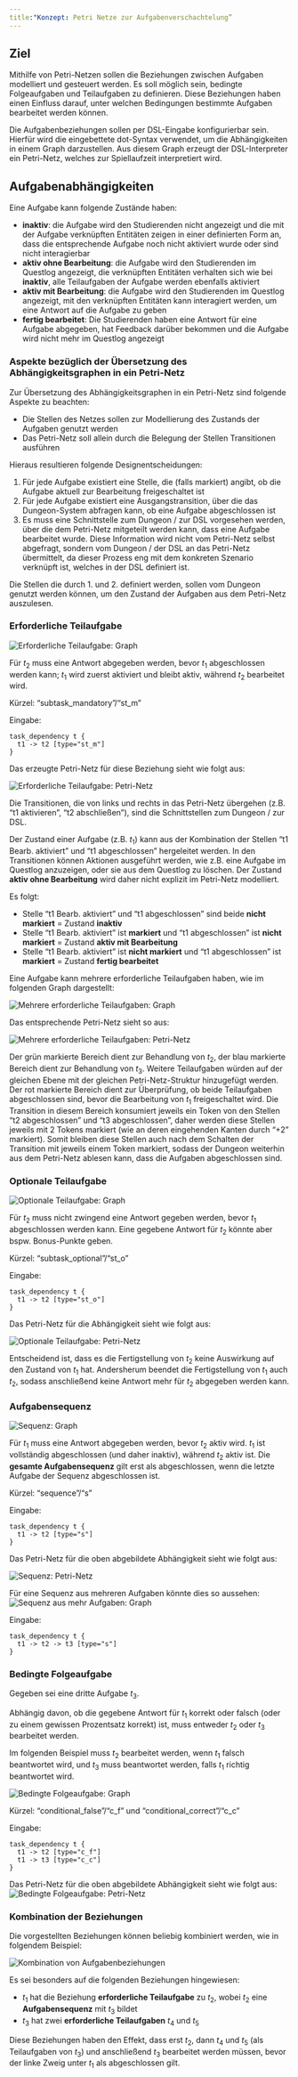 ```yaml
---
title:"Konzept: Petri Netze zur Aufgabenverschachtelung”
---
```


## Ziel

Mithilfe von Petri-Netzen sollen die Beziehungen zwischen Aufgaben modelliert und gesteuert
werden. Es soll möglich sein, bedingte Folgeaufgaben und Teilaufgaben zu definieren. Diese
Beziehungen haben einen Einfluss darauf, unter welchen Bedingungen bestimmte Aufgaben
bearbeitet werden können.

Die Aufgabenbeziehungen sollen per DSL-Eingabe konfigurierbar sein. Hierfür wird die
eingebettete dot-Syntax verwendet, um die Abhängigkeiten in einem Graph darzustellen. Aus
diesem Graph erzeugt der DSL-Interpreter ein Petri-Netz, welches zur Spiellaufzeit
interpretiert wird.

## Aufgabenabhängigkeiten

Eine Aufgabe kann folgende Zustände haben:

- **inaktiv**: die Aufgabe wird den Studierenden nicht angezeigt und die mit der Aufgabe
  verknüpften Entitäten zeigen in einer definierten Form an, dass die entsprechende Aufgabe
  noch nicht aktiviert wurde oder sind nicht interagierbar
- **aktiv ohne Bearbeitung**: die Aufgabe wird den Studierenden im Questlog angezeigt, die
  verknüpften Entitäten verhalten sich wie bei **inaktiv**, alle Teilaufgaben der Aufgabe
  werden ebenfalls aktiviert
- **aktiv mit Bearbeitung**: die Aufgabe wird den Studierenden im Questlog angezeigt, mit
  den verknüpften Entitäten kann interagiert werden, um eine Antwort auf die Aufgabe zu
  geben
- **fertig bearbeitet**: Die Studierenden haben eine Antwort für eine Aufgabe abgegeben, hat
  Feedback darüber bekommen und die Aufgabe wird nicht mehr im Questlog angezeigt

### Aspekte bezüglich der Übersetzung des Abhängigkeitsgraphen in ein Petri-Netz

Zur Übersetzung des Abhängigkeitsgraphen in ein Petri-Netz sind folgende Aspekte zu
beachten:

- Die Stellen des Netzes sollen zur Modellierung des Zustands der Aufgaben genutzt werden
- Das Petri-Netz soll allein durch die Belegung der Stellen Transitionen ausführen

Hieraus resultieren folgende Designentscheidungen:

1.  Für jede Aufgabe existiert eine Stelle, die (falls markiert) angibt, ob die Aufgabe
    aktuell zur Bearbeitung freigeschaltet ist
2.  Für jede Aufgabe existiert eine Ausgangstransition, über die das Dungeon-System abfragen
    kann, ob eine Aufgabe abgeschlossen ist
3.  Es muss eine Schnittstelle zum Dungeon / zur DSL vorgesehen werden, über die dem
    Petri-Netz mitgeteilt werden kann, dass eine Aufgabe bearbeitet wurde. Diese Information
    wird nicht vom Petri-Netz selbst abgefragt, sondern vom Dungeon / der DSL an das
    Petri-Netz übermittelt, da dieser Prozess eng mit dem konkreten Szenario verknüpft ist,
    welches in der DSL definiert ist.

Die Stellen die durch 1. und 2. definiert werden, sollen vom Dungeon genutzt werden können,
um den Zustand der Aufgaben aus dem Petri-Netz auszulesen.

### Erforderliche Teilaufgabe

![Erforderliche Teilaufgabe: Graph](img/mandatory_subtask.png)

Für $t_2$ muss eine Antwort abgegeben werden, bevor $t_1$ abgeschlossen werden kann; $t_1$
wird zuerst aktiviert und bleibt aktiv, während $t_2$ bearbeitet wird.

Kürzel: “subtask_mandatory”/“st_m”

Eingabe:
```
task_dependency t {
  t1 -> t2 [type="st_m"]
}
```

Das erzeugte Petri-Netz für diese Beziehung sieht wie folgt aus:

![Erforderliche Teilaufgabe: Petri-Netz](img/mandatory_subtask_petri.png)

Die Transitionen, die von links und rechts in das Petri-Netz übergehen (z.B. “t1
aktivieren”, “t2 abschließen”), sind die Schnittstellen zum Dungeon / zur DSL.

Der Zustand einer Aufgabe (z.B. $t_1$) kann aus der Kombination der Stellen “t1 Bearb.
aktiviert” und “t1 abgeschlossen” hergeleitet werden. In den Transitionen können Aktionen
ausgeführt werden, wie z.B. eine Aufgabe im Questlog anzuzeigen, oder sie aus dem Questlog
zu löschen. Der Zustand **aktiv ohne Bearbeitung** wird daher nicht explizit im Petri-Netz
modelliert.

Es folgt:

- Stelle “t1 Bearb. aktiviert” und “t1 abgeschlossen” sind beide **nicht markiert** =
  Zustand **inaktiv**
- Stelle “t1 Bearb. aktiviert” ist **markiert** und “t1 abgeschlossen” ist **nicht
  markiert** = Zustand **aktiv mit Bearbeitung**
- Stelle “t1 Bearb. aktiviert” ist **nicht markiert** und “t1 abgeschlossen” ist
  **markiert** = Zustand **fertig bearbeitet**

Eine Aufgabe kann mehrere erforderliche Teilaufgaben haben, wie im folgenden Graph
dargestellt:

![Mehrere erforderliche Teilaufgaben: Graph](img/multi_mandatory_subtask.png)

Das entsprechende Petri-Netz sieht so aus:

![Mehrere erforderliche Teilaufgaben: Petri-Netz](img/multi_mandatory_subtask_petri.png)

Der grün markierte Bereich dient zur Behandlung von $t_2$, der blau markierte Bereich dient
zur Behandlung von $t_3$. Weitere Teilaufgaben würden auf der gleichen Ebene mit der
gleichen Petri-Netz-Struktur hinzugefügt werden. Der rot markierte Bereich dient zur
Überprüfung, ob beide Teilaufgaben abgeschlossen sind, bevor die Bearbeitung von $t_1$
freigeschaltet wird. Die Transition in diesem Bereich konsumiert jeweils ein Token von den
Stellen “t2 abgeschlossen” und “t3 abgeschlossen”, daher werden diese Stellen jeweils mit 2
Tokens markiert (wie an deren eingehenden Kanten durch “+2” markiert). Somit bleiben diese
Stellen auch nach dem Schalten der Transition mit jeweils einem Token markiert, sodass der
Dungeon weiterhin aus dem Petri-Netz ablesen kann, dass die Aufgaben abgeschlossen sind.

### Optionale Teilaufgabe

![Optionale Teilaufgabe: Graph](img/optional_subtask.png)

Für $t_2$ muss nicht zwingend eine Antwort gegeben werden, bevor $t_1$ abgeschlossen werden
kann. Eine gegebene Antwort für $t_2$ könnte aber bspw. Bonus-Punkte geben.

Kürzel: “subtask_optional”/“st_o”

Eingabe:
```
task_dependency t {
  t1 -> t2 [type="st_o"]
}
```

Das Petri-Netz für die Abhängigkeit sieht wie folgt aus:

![Optionale Teilaufgabe: Petri-Netz](img/optional_subtask_petri.png)

Entscheidend ist, dass es die Fertigstellung von $t_2$ keine Auswirkung auf den Zustand von
$t_1$ hat. Andersherum beendet die Fertigstellung von $t_1$ auch $t_2$, sodass anschließend
keine Antwort mehr für $t_2$ abgegeben werden kann.

### Aufgabensequenz

![Sequenz: Graph](img/sequence.png)

Für $t_1$ muss eine Antwort abgegeben werden, bevor $t_2$ aktiv wird. $t_1$ ist vollständig
abgeschlossen (und daher inaktiv), während $t_2$ aktiv ist. Die **gesamte Aufgabensequenz**
gilt erst als abgeschlossen, wenn die letzte Aufgabe der Sequenz abgeschlossen ist.

Kürzel: “sequence”/“s”

Eingabe:
```
task_dependency t {
  t1 -> t2 [type="s"]
}
```

Das Petri-Netz für die oben abgebildete Abhängigkeit sieht wie folgt aus:

![Sequenz: Petri-Netz](img/sequence_petri.png)

Für eine Sequenz aus mehreren Aufgaben könnte dies so aussehen: ![Sequenz aus mehr Aufgaben:
Graph](img/sequence_multi.png)

Eingabe:
```
task_dependency t {
  t1 -> t2 -> t3 [type="s"]
}
```

### Bedingte Folgeaufgabe

Gegeben sei eine dritte Aufgabe $t_3$.

Abhängig davon, ob die gegebene Antwort für $t_1$ korrekt oder falsch (oder zu einem
gewissen Prozentsatz korrekt) ist, muss entweder $t_2$ oder $t_3$ bearbeitet werden.

Im folgenden Beispiel muss $t_2$ bearbeitet werden, wenn $t_1$ falsch beantwortet wird, und
$t_3$ muss beantwortet werden, falls $t_1$ richtig beantwortet wird.

![Bedingte Folgeaufgabe: Graph](img/conditional.png)

Kürzel: “conditional_false”/“c_f” und “conditional_correct”/“c_c”

Eingabe:
```
task_dependency t {
  t1 -> t2 [type="c_f"]
  t1 -> t3 [type="c_c"]
}
```

Das Petri-Netz für die oben abgebildete Abhängigkeit sieht wie folgt aus: ![Bedingte
Folgeaufgabe: Petri-Netz](img/conditional_petri.png)

### Kombination der Beziehungen

Die vorgestellten Beziehungen können beliebig kombiniert werden, wie in folgendem Beispiel:

![Kombination von Aufgabenbeziehungen](img/combined.png)

Es sei besonders auf die folgenden Beziehungen hingewiesen:

- $t_1$ hat die Beziehung **erforderliche Teilaufgabe** zu $t_2$, wobei $t_2$ eine
  **Aufgabensequenz** mit $t_3$ bildet
- $t_3$ hat zwei **erforderliche Teilaufgaben** $t_4$ und $t_5$

Diese Beziehungen haben den Effekt, dass erst $t_2$, dann $t_4$ und $t_5$ (als Teilaufgaben
von $t_3$) und anschließend $t_3$ bearbeitet werden müssen, bevor der linke Zweig unter
$t_1$ als abgeschlossen gilt.
